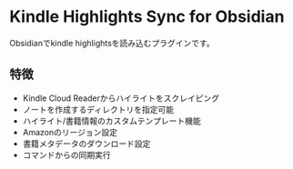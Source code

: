 # Kindle Highlights Sync for Obsidian

Obsidianでkindle highlightsを読み込むプラグインです。

## 特徴

- Kindle Cloud Readerからハイライトをスクレイピング
- ノートを作成するディレクトリを指定可能
- ハイライト/書籍情報のカスタムテンプレート機能
- Amazonのリージョン設定
- 書籍メタデータのダウンロード設定
- コマンドからの同期実行

